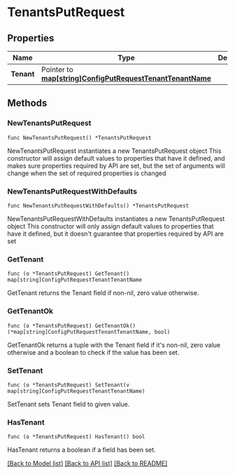# TenantsPutRequest

## Properties

Name | Type | Description | Notes
------------ | ------------- | ------------- | -------------
**Tenant** | Pointer to [**map[string]ConfigPutRequestTenantTenantName**](ConfigPutRequestTenantTenantName.md) |  | [optional] 

## Methods

### NewTenantsPutRequest

`func NewTenantsPutRequest() *TenantsPutRequest`

NewTenantsPutRequest instantiates a new TenantsPutRequest object
This constructor will assign default values to properties that have it defined,
and makes sure properties required by API are set, but the set of arguments
will change when the set of required properties is changed

### NewTenantsPutRequestWithDefaults

`func NewTenantsPutRequestWithDefaults() *TenantsPutRequest`

NewTenantsPutRequestWithDefaults instantiates a new TenantsPutRequest object
This constructor will only assign default values to properties that have it defined,
but it doesn't guarantee that properties required by API are set

### GetTenant

`func (o *TenantsPutRequest) GetTenant() map[string]ConfigPutRequestTenantTenantName`

GetTenant returns the Tenant field if non-nil, zero value otherwise.

### GetTenantOk

`func (o *TenantsPutRequest) GetTenantOk() (*map[string]ConfigPutRequestTenantTenantName, bool)`

GetTenantOk returns a tuple with the Tenant field if it's non-nil, zero value otherwise
and a boolean to check if the value has been set.

### SetTenant

`func (o *TenantsPutRequest) SetTenant(v map[string]ConfigPutRequestTenantTenantName)`

SetTenant sets Tenant field to given value.

### HasTenant

`func (o *TenantsPutRequest) HasTenant() bool`

HasTenant returns a boolean if a field has been set.


[[Back to Model list]](../README.md#documentation-for-models) [[Back to API list]](../README.md#documentation-for-api-endpoints) [[Back to README]](../README.md)


